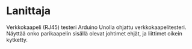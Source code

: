 # Lanittaja
Verkkokaapeli (RJ45) testeri
Arduino Unolla ohjattu verkkokaapelitesteri.
Näyttää onko parikaapelin sisällä olevat johtimet ehjät, ja liittimet oikein kytketty.

